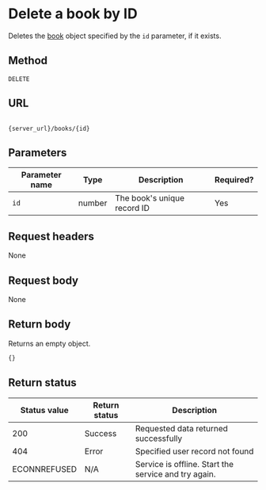 # Delete a book by ID

Deletes the [book](book.md) object specified by the `id` parameter, if it exists.

## Method

`DELETE`

## URL

```shell

{server_url}/books/{id}
```

## Parameters

| Parameter name | Type   | Description | Required? |
| ------------- | ------ | ----------- | --------- |
| `id` | number | The book's unique record ID | Yes |

## Request headers

None

## Request body

None

## Return body

Returns an empty object.

```js
{}
```

## Return status

| Status value | Return status | Description |
| ------------- | ----------- | ----------- |
| 200 | Success | Requested data returned successfully |
| 404 | Error | Specified user record not found |
|  ECONNREFUSED | N/A | Service is offline. Start the service and try again. |
